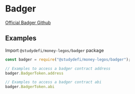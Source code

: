 # Badger

[Official Badger Github](https://github.com/Badger-Finance/badger-system)

## Examples

Import `@studydefi/money-legos/badger` package

```js
const badger = require("@studydefi/money-legos/badger");

// Examples to access a badger contract address
badger.BadgerToken.address

// Examples to access a badger contract abi
badger.BadgerToken.abi
```

